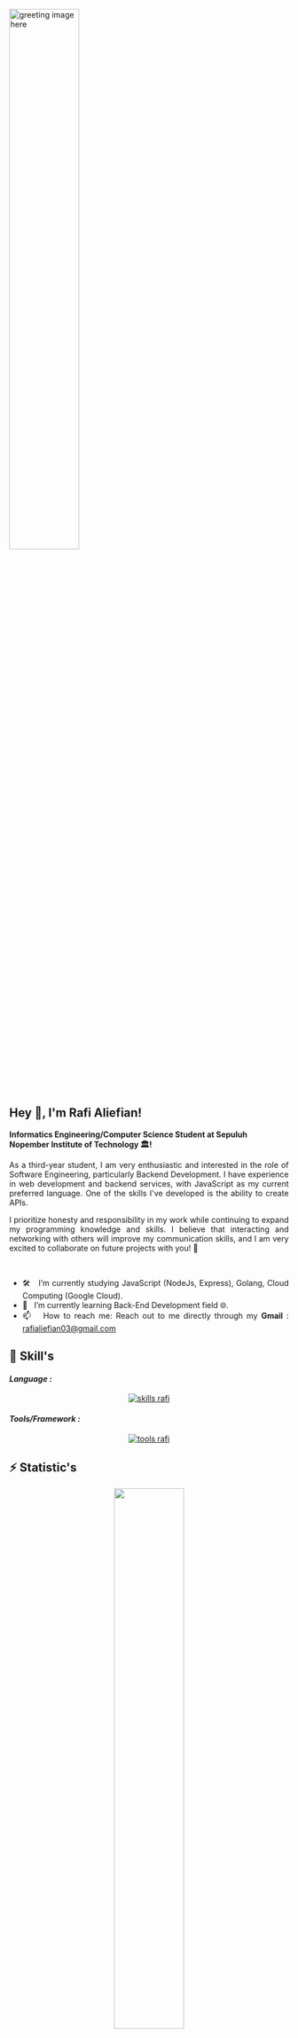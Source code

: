 <p align="left">
  <img width="50%" src="https://github.com/alansmathew/alansmathew/raw/master/lang.gif" alt="greeting image here" />
</p>

## Hey 👋, I'm Rafi Aliefian!
  
**Informatics Engineering/Computer Science Student at Sepuluh Nopember Institute of Technology 🏛️!**

<div align=justify>
As a third-year student, I am very enthusiastic and interested in the role of Software Engineering, particularly Backend Development. I have experience in web development and backend services, with JavaScript as my current preferred language. One of the skills I've developed is the ability to create APIs. 

I prioritize honesty and responsibility in my work while continuing to expand my programming knowledge and skills. I believe that interacting and networking with others will improve my communication skills, and I am very excited to collaborate on future projects with you!  🙌

</br>

- 🛠 &nbsp; I’m currently studying JavaScript (NodeJs, Express), Golang,  Cloud Computing (Google Cloud).
- 🚀 &nbsp; I’m currently learning Back-End Development field 🌐.
- 📫 &nbsp; How to reach me: Reach out to me directly through my **Gmail** : rafialiefian03@gmail.com

## 🔨 Skill's

<h4><i>Language :</i></h4>
<p align="center">
  <a href="https://skillicons.dev">
    <img src="https://skillicons.dev/icons?i=html,css,js,c,cpp,java,py,r" alt="skills rafi"/>
  </a>
</p>

<h4><i>Tools/Framework :</i></h4>
<p align="center">
  <a href="https://skillicons.dev">
    <img src="https://skillicons.dev/icons?i=git,postgres,docker,jest,linux,nodejs,matlab,powershell" alt="tools rafi"/>
  </a>
</p>

## ⚡ Statistic's
<p align="center">
  <img height="50%" width="auto" src ="https://github-readme-stats.vercel.app/api?username=rafifiaan&show_icons=true&count_private=true&theme=catppuccin_latte&hide_border=true&hide=issues,contribs&bg_color=00000000">
  <img height="50%" width="auto" src ="https://github-readme-stats.vercel.app/api/top-langs/?username=rafifiaan&layout=compact&hide_border=true&theme=catppuccin_latte&bg_color=00000000&langs_count=6&hide=jupyter%20notebook,tex,css,php&exclude_repo=Pacman-AI">
  <img src ="https://github-readme-streak-stats.herokuapp.com?user=rafifiaan&theme=catppuccin_latte&hide_border=true&background=FFFFFF00">
</p>

## 📃 Repositories Title Terms

- For train/exercise : `learn-title-language` / `learn-tools-title-language`
  - **If tools/language > 1, then write the repo title using most tools and/ language**
- For study/college/real-project : except than `train/exercise`

## 🤝 Connect with me :

<a href="https://www.linkedin.com/in/rafifiaanpr/"><img align="left" src="https://user-images.githubusercontent.com/91828276/209475797-23ec9742-321e-41cb-b067-483fc982ffa5.svg" alt="Rafi | LinkedIn" width="45px" style="margin-right: 10px;" /></a> 
<a href="https://www.instagram.com/rafifiaan/"><img align="left" src="https://user-images.githubusercontent.com/91828276/209475747-11a55c3c-db08-4524-9a3b-59afc4d044e4.svg" alt="Rafi | Instagram" width="45px" style="margin-right: 10px;" /></a>
<a href="https://telegram.me/saturnucespace"><img align="left" src="https://user-images.githubusercontent.com/91828276/209475906-818df514-d89a-49f2-a111-a6379b931832.svg" alt="Rafi | Telegram" width="45px" style="margin-right: 10px;" /></a>
</br>
</br>

If you have any question/feedback, please do not hesitate to reach out to me on my social media!

**📩 For Bussiness My Email : rafialiefian03@gmail.com**

<div align="center">


### I'm glad you're here and I hope we can collaborate! 🙌❤️ &nbsp; 

</div>
